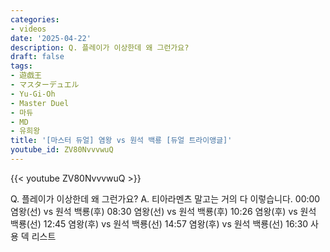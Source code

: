```yaml
---
categories:
- videos
date: '2025-04-22'
description: Q. 플레이가 이상한데 왜 그런가요?
draft: false
tags:
- 遊戯王
- マスターデュエル
- Yu-Gi-Oh
- Master Duel
- 마듀
- MD
- 유희왕
title: '[마스터 듀얼] 염왕 vs 원석 백룡 [듀얼 트라이앵글]'
youtube_id: ZV80NvvvwuQ
---
```



{{< youtube ZV80NvvvwuQ >}}

Q. 플레이가 이상한데 왜 그런가요?
A. 티아라멘츠 말고는 거의 다 이렇습니다.
00:00 염왕(선) vs 원석 백룡(후)
08:30 염왕(선) vs 원석 백룡(후)
10:26 염왕(후) vs 원석 백룡(선)
12:45 염왕(후) vs 원석 백룡(선)
14:57 염왕(후) vs 원석 백룡(선)
16:30 사용 덱 리스트